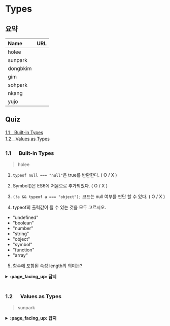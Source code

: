# Types

## 요약
| Name | URL |
|:---|:---|
| holee |  |
| sunpark |  |
| dongbkim |  |
| gim |  |
| sohpark |  |
| nkang |  |
| yujo |  |

## Quiz

[1.1　Built-in Types](#11---Built-in-Types)<br>
[1.2　Values as Types](#12---Values-as-Types)<br>

### 1.1 　  Built-in Types

> holee

1. ```typeof null === "null"```은 true를 반환한다. ( O / X )

2. Symbol()은 ES6에 처음으로 추가되었다. ( O / X )

3. ```(!a && typeof a === "object");``` 코드는 null 여부를 판단 할 수 있다. ( O / X )

4. typeof의 출력값이 될 수 있는 것을 모두 고르시오.

- "undefined"
- "boolean"
- "number"
- "string"
- "object"
- "symbol"
- "function"
- "array"

5. 함수에 포함된 속성 length의 의미는?

<details>
<summary> <b> :page_facing_up: 답지 </b>  </summary>
<div markdown="1">

1. ```typeof null === "null"```은 true를 반환한다. ( O / **X** )

> null만 예외적으로 object이다. 자바스크립트의 오래된 버그.  

2. Symbol()은 ES6에 처음으로 추가되었다. ( **O** / X )

3. ```(!a && typeof a === "object");``` 코드는 null 여부를 판단 할 수 있다. ( **O** / X )

4. typeof의 출력값이 될 수 있는 것을 모두 고르시오.

- "undefined"
- "boolean"
- "number"
- "string"
- "object"
- "symbol"
- "function"
- "array"

> array 빼고 다.

5. 함수에 포함된 속성 length의 의미는?

> 파라미터 개수이다.

</div>
</details>
<br>

### 1.2 　  Values as Types

> sunpark

<details>
<summary> <b> :page_facing_up: 답지 </b>  </summary>
<div markdown="1">



</div>
</details>
<br>
